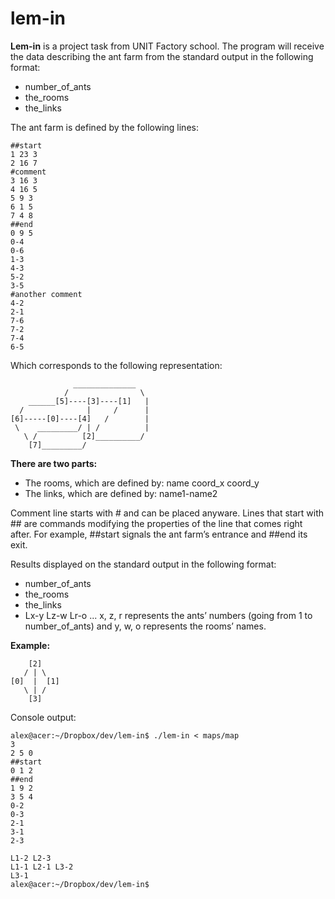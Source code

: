 # lem-in

**Lem-in** is a project task from UNIT Factory school. The program will receive the data describing the ant farm from the standard output in the following format:
   * number_of_ants
   * the_rooms
   * the_links

The ant farm is defined by the following lines:

    ##start
    1 23 3
    2 16 7
    #comment
    3 16 3
    4 16 5
    5 9 3
    6 1 5
    7 4 8
    ##end
    0 9 5
    0-4
    0-6
    1-3
    4-3
    5-2
    3-5
    #another comment
    4-2
    2-1
    7-6
    7-2
    7-4
    6-5
Which corresponds to the following representation:

                  ______________
                /                \
        ______[5]----[3]----[1]   |
      /              |     /      |
    [6]-----[0]----[4]   /        |
     \    _________/ | /          |
       \ /          [2]__________/
        [7]_________/

**There are two parts:**
  - The rooms, which are defined by: name coord_x coord_y
  - The links, which are defined by: name1-name2

Comment line starts with # and can be placed anyware. Lines that start with ## are commands modifying the properties of the line that comes right after. For example, ##start signals the ant farm’s entrance and ##end its exit.

Results displayed on the standard output in the following format:
* number_of_ants
* the_rooms
* the_links
* Lx-y Lz-w Lr-o ...
x, z, r represents the ants’ numbers (going from 1 to number_of_ants) and y,
w, o represents the rooms’ names.


**Example:**

        [2]
       / | \
    [0]  |  [1]
       \ | /
        [3]

Console output:

    alex@acer:~/Dropbox/dev/lem-in$ ./lem-in < maps/map
    3
    2 5 0
    ##start
    0 1 2
    ##end
    1 9 2
    3 5 4
    0-2
    0-3
    2-1
    3-1
    2-3

    L1-2 L2-3
    L1-1 L2-1 L3-2
    L3-1
    alex@acer:~/Dropbox/dev/lem-in$
